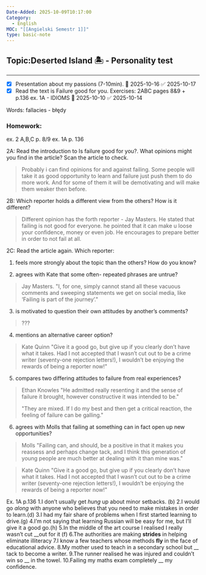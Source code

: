 ```yaml
---
Date-Added: 2025-10-09T10:17:00
Category:
  - English
MOC: "[[Angielski Semestr 1]]"
type: basic-note
---
```

## Topic:Deserted Island 🏝 - Personality test
- - -

 - [x] Presentation about my passions (7-10min). 📅 2025-10-16 ✅ 2025-10-17
 - [x] Read the text is Failure good for you. Exercises: 2ABC pages 8&9 + p.136 ex. 1A - IDIOMS 📅 2025-10-10 ✅ 2025-10-14

Words:
fallacies - błędy
### Homework:
ex. 2 A,B,C p. 8/9
ex. 1A p. 136

2A:
Read the introduction to Is failure good for you?. What opinions might you find in the article? Scan the article to check.

>Probably i can find opinions for and against failing. Some people will take it as good opportunity to learn and failure just push them to do more work. And for some of them it will be demotivating and will make them weaker then before.

2B:
Which reporter holds a different view from the others? How is it different?
>Different opinion has the forth reporter - Jay Masters. He stated that failing is not good for everyone. he pointed that it can make u loose your confidence, money or even job. He encourages to prepare better in order to not fail at all.

2C:
Read the article again. Which reporter: 
1. feels more strongly about the topic than the others? How do you know? 
>
2. agrees with Kate that some often- repeated phrases are untrue? 

>Jay Masters.
>"I, for one, simply cannot stand all these vacuous comments and sweeping statements we get on social media, like ‘Failing is part of the journey’."
3. is motivated to question their own attitudes by another’s comments?
>???
4. mentions an alternative career option? 
>Kate Quinn
>"Give it a good go, but give up if you clearly don’t have what it takes. Had I not accepted that I wasn’t cut out to be a crime writer (seventy-one rejection letters!), I wouldn’t be enjoying the rewards of being a reporter now!"

5. compares two differing attitudes to failure from real experiences? 
>Ethan Knowles
>"He admitted really resenting it and the sense of failure it brought, however constructive it was intended to be."
>
>"They are mixed. If I do my best and then get a critical reaction, the feeling of failure can be galling."

6. agrees with Molls that failing at something can in fact open up new opportunities?
>Molls
>"Failing can, and should, be a positive in that it makes you reassess and perhaps change tack, and I think this generation of young people are much better at dealing with it than mine was."

>Kate Quinn
>"Give it a good go, but give up if you clearly don’t have what it takes. Had I not accepted that I wasn’t cut out to be a crime writer (seventy-one rejection letters!), I wouldn’t be enjoying the rewards of being a reporter now!"

Ex. 1A p.136
1.I don’t usually get *hung* up about minor setbacks. (b)
2.I would go *along* with anyone who believes that you need to make mistakes in order to learn.(d)
3.I had my fair share of problems when I first started learning to drive.(g)
4.I’m not saying that learning Russian will be easy for me, but I’ll give it a good go.(h)
5.In the middle of the art course I realised I really wasn’t cut __out for it (f)
6.The authorities are making **strides** in helping eliminate illiteracy
7.I know a few teachers whose methods **fly** in the face of educational advice.
8.My mother used to teach in a secondary school but __ tack to become a writer.
9.The runner realised he was injured and couldn’t win so __ in the towel.
10.Failing my maths exam completely __ my confidence.
